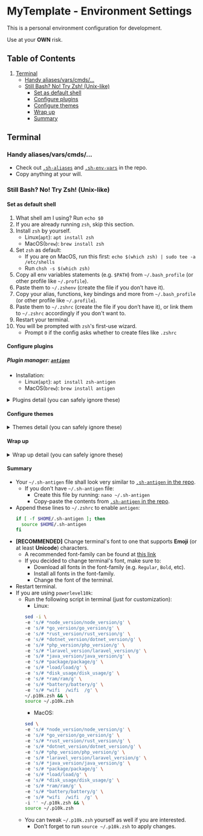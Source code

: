 # MyTemplate - Environment Settings

This is a personal environment configuration for development.

Use at your **OWN** risk.

## Table of Contents

1. [Terminal](#terminal)
    - [Handy aliases/vars/cmds/...](#handy-aliases/vars/cmds/)
    - [Still Bash? No! Try Zsh! (Unix-like)](#still-bash-no-try-zsh-unix-like)
        - [Set as default shell](#set-as-default-shell)
        - [Configure plugins](#configure-plugins)
        - [Configure themes](#configure-themes)
        - [Wrap up](#wrap-up)
        - [Summary](#summary)

## Terminal

### Handy aliases/vars/cmds/...

- Check out [`.sh-aliases`](https://github.com/jerryc05/MyTemplate/blob/__env-settings/.sh-aliases) and [`.sh-env-vars`](https://github.com/jerryc05/MyTemplate/blob/__env-settings/.sh-env.vars) in the repo.
- Copy anything at your will.

### Still Bash? No! Try Zsh! (Unix-like)

#### Set as default shell

1. What shell am I using? Run `echo $0`
2. If you are already running `zsh`, skip this section.
3. Install `zsh` by yourself.
    - Linux(`apt`): `apt install zsh`
    - MacOS(`brew`): `brew install zsh`
4. Set `zsh` as default:
    - If you are on MacOS, run this first: `echo $(which zsh) | sudo tee -a /etc/shells`
    - Run `chsh -s $(which zsh)`
5. Copy all env variables statements (e.g. `$PATH`) from `~/.bash_profile` (or other profile like `~/.profile`).
6. Paste them to `~/.zshenv` (create the file if you don’t have it).
7. Copy your alias, functions, key bindings and more from `~/.bash_profile` (or other profile like `~/.profile`).
8. Paste them to `~/.zshrc` (create the file if you don’t have it), or link them to `~/.zshrc` accordingly if you don't want to.
9. Restart your terminal.
10. You will be prompted with `zsh`'s first-use wizard.
    - Prompt `0` if the config asks whether to create files like `.zshrc`

#### Configure plugins

##### Plugin manager: [`antigen`](https://github.com/zsh-users/antigen)

- Installation:
    - Linux(`apt`): `apt install zsh-antigen`
    - MacOS(`brew`): `brew install antigen`

<details><summary>Plugins detail (you can safely ignore these)</summary><p>

##### Syntax highlighting: [`zsh-syntax-highlighting`](https://github.com/zsh-users/zsh-syntax-highlighting)

- Installation:
    - Append `antigen bundle zsh-users/zsh-syntax-highlighting` as the **LAST** (**LAST!** **LAST!**) `antigen bundle ...` in `~/.sh-antigen`.
- Configuration:
    - Maybe you will like to enable async mode:
        - Append `export ZSH_AUTOSUGGEST_USE_ASYNC=1` as well.

##### Automatic suggestions: [`zsh-autosuggestions`](https://github.com/zsh-users/zsh-autosuggestions)

- Installation:
    - Append `antigen bundle zsh-users/zsh-autosuggestions` to `~/.sh-antigen`.

##### Zsh completion: [`zsh-completions`](https://github.com/zsh-users/zsh-completions)

- Installation:
    - Append `antigen bundle zsh-users/zsh-completions` to `~/.sh-antigen`.

##### Safer command pasting: [`safe-paste`](https://github.com/ohmyzsh/ohmyzsh/tree/master/plugins/safe-paste)

- Installation:
    - Append `antigen bundle safe-paste` to `~/.sh-antigen`.

##### Filesystem navigation: [`z`](https://github.com/rupa/z)

- Installation:
    - Append `antigen bundle z` to `~/.sh-antigen`.

##### Invalid command helper: [`command-not-found`](https://github.com/ohmyzsh/ohmyzsh/tree/master/plugins/command-not-found)

- Installation:
    - Append `antigen bundle command-not-found` to `~/.sh-antigen`.

##### Directory listing: [`k`](https://github.com/supercrabtree/k)

- Installation:
    - Append `antigen bundle supercrabtree/k` to `~/.sh-antigen`.
    - MacOS users might want to install `coreutils` to show file sizes in human-readable format. [More info](https://github.com/supercrabtree/k#file-weight-colours).
        - Append `which numfmt >/dev/null || { which brew >/dev/null && brew install coreutils }` as well.

##### Pip autocomplete: [`pip`](https://github.com/ohmyzsh/ohmyzsh/tree/master/plugins/pip)

- Installation:
    - Append `antigen bundle pip` to `~/.sh-antigen`.

##### Terminal 256-color: [`zsh-256color`](https://github.com/chrissicool/zsh-256color)

- Installation:
    - Append `antigen bundle chrissicool/zsh-256color` to `~/.sh-antigen`.

</p></details>

#### Configure themes

<details><summary>Themes detail (you can safely ignore these)</summary><p>

##### [`powerlevel10k`](https://github.com/romkatv/powerlevel10k)

- Installation:
    - Append `antigen bundle romkatv/powerlevel10k` to `~/.sh-antigen`.

</p></details>

#### Wrap up

<details><summary>Wrap up detail (you can safely ignore these)</summary><p>

- Append `antigen apply` to `~/.sh-antigen`.

</p></details>

#### Summary

- Your `~/.sh-antigen` file shall look very similar to [`.sh-antigen` in the repo](https://github.com/jerryc05/MyTemplate/blob/__env-settings/.sh-antigen).
    - If you don't have `~/.sh-antigen` file:
        - Create this file by running: `nano ~/.sh-antigen`
        - Copy-paste the contents from [`.sh-antigen` in the repo](https://github.com/jerryc05/MyTemplate/blob/__env-settings/.sh-antigen).
- Append these lines to `~/.zshrc` to enable `antigen`:
  ```sh
  if [ -f $HOME/.sh-antigen ]; then
    source $HOME/.sh-antigen
  fi
  ```
- **[RECOMMENDED]** Change terminal's font to one that supports **Emoji** (or at least **Unicode**) characters.
    - A recommended font-family can be found at [this link](https://github.com/romkatv/powerlevel10k/blob/master/font.md)
    - If you decided to change terminal's font, make sure to:
        - Download all fonts in the font-family (e.g. `Regular`, `Bold`, etc).
        - Install all fonts in the font-family.
        - Change the font of the terminal.
- Restart terminal.
- If you are using `powerlevel10k`:
    - Run the following script in terminal (just for customization):
        - Linux:
        ```sh
        sed -i \
        -e 's/# *node_version/node_version/g' \
        -e 's/# *go_version/go_version/g' \
        -e 's/# *rust_version/rust_version/g' \
        -e 's/# *dotnet_version/dotnet_version/g' \
        -e 's/# *php_version/php_version/g' \
        -e 's/# *laravel_version/laravel_version/g' \
        -e 's/# *java_version/java_version/g' \
        -e 's/# *package/package/g' \
        -e 's/# *load/load/g' \
        -e 's/# *disk_usage/disk_usage/g' \
        -e 's/# *ram/ram/g' \
        -e 's/# *battery/battery/g' \
        -e 's/# *wifi  /wifi  /g' \
        ~/.p10k.zsh && \
        source ~/.p10k.zsh
        ```
        - MacOS:
        ```sh
        sed \
        -e 's/# *node_version/node_version/g' \
        -e 's/# *go_version/go_version/g' \
        -e 's/# *rust_version/rust_version/g' \
        -e 's/# *dotnet_version/dotnet_version/g' \
        -e 's/# *php_version/php_version/g' \
        -e 's/# *laravel_version/laravel_version/g' \
        -e 's/# *java_version/java_version/g' \
        -e 's/# *package/package/g' \
        -e 's/# *load/load/g' \
        -e 's/# *disk_usage/disk_usage/g' \
        -e 's/# *ram/ram/g' \
        -e 's/# *battery/battery/g' \
        -e 's/# *wifi  /wifi  /g' \
        -i '' ~/.p10k.zsh && \
        source ~/.p10k.zsh
        ```
    - You can tweak `~/.p10k.zsh` yourself as well if you are interested.
        - Don't forget to run `source ~/.p10k.zsh` to apply changes.
